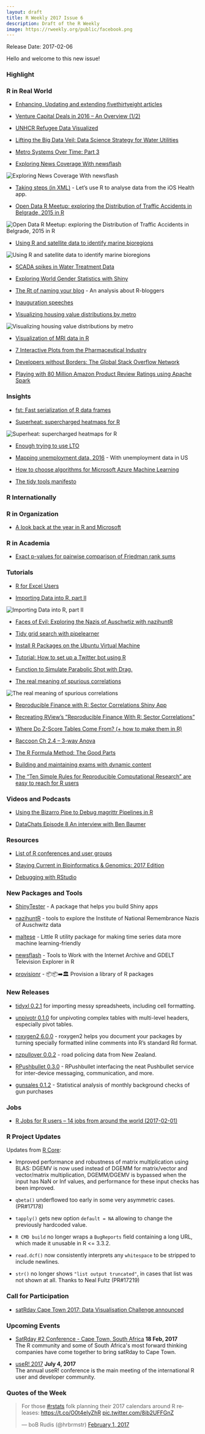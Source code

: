 ```yaml
---
layout: draft
title: R Weekly 2017 Issue 6
description: Draft of the R Weekly
image: https://rweekly.org/public/facebook.png
---
```


Release Date: 2017-02-06

Hello and welcome to this new issue!

### Highlight




### R in Real World

+ [Enhancing, Updating and extending fivethirtyeight articles](https://www.mytinyshinys.com/post/badDrivers_538/)

+ [Venture Capital Deals in 2016 – An Overview (1/2)](http://r-blog.salvaggio.net/?p=369)

+ [UNHCR Refugee Data Visualized](https://eugejjoh.wordpress.com/2017/02/02/unhcr-refugee-data-visualized/)

+ [Lifting the Big Data Veil: Data Science Strategy for Water Utilities](http://r.prevos.net/data-science-strategy-water-utilities/)

+ [Metro Systems Over Time: Part 3](https://datascienceplus.com/metro-systems-over-time-part-3/)

+ [Exploring News Coverage With newsflash](https://rud.is/b/2017/02/01/exploring-news-coverage-with-newsflash/)

![Exploring News Coverage With newsflash](https://rud.is/b/wp-content/uploads/2017/02/clinton_plot-1-1.png)

+ [Taking steps (in XML)](https://nsaunders.wordpress.com/2017/02/01/taking-steps-in-xml/) - Let’s use R to analyse data from the iOS Health app.

+ [Open Data R Meetup: exploring the Distribution of Traffic Accidents in Belgrade, 2015 in R](http://www.exactness.net/post/156624508760)

![Open Data R Meetup: exploring the Distribution of Traffic Accidents in Belgrade, 2015 in R](https://68.media.tumblr.com/6646c62fc2d438d016d7d479a216aa1c/tumblr_inline_okna73Sr5a1qa0hyw_500.png)

+ [Using R and satellite data to identify marine bioregions](http://www.milanor.net/blog/r-satellite-data-to-identify-marine-bioregions/)

![Using R and satellite data to identify marine bioregions](https://cdn.rawgit.com/rweekly/image/6ebb425b/2017-6/bioregions_figure-1180x664.jpeg)

+ [SCADA spikes in Water Treatment Data](http://r.prevos.net/scada-spikes/)

+ [Exploring World Gender Statistics with Shiny](https://shiring.github.io/shiny/2017/01/29/WGS)

+ [The Rt of naming your blog](http://masalmon.github.io/2017/01/29/rbloggersnames/) - An analysis about R-bloggers

+ [Inauguration speeches](https://randomjohn.github.io/tidy-text-inauguration-speeches/)

+ [Visualizing housing value distributions by metro](http://lenkiefer.com/2017/01/31/house-value-distribution)

![Visualizing housing value distributions by metro](https://cdn.rawgit.com/rweekly/image/6ebb425b/2017-6/house.jpg)

+ [Visualization of MRI data in R](http://www.alexejgossmann.com//MRI_viz/)

+ [7 Interactive Plots from the Pharmaceutical Industry](http://moderndata.plot.ly/pharmaceutical-survival-interactive/)

+ [Developers without Borders: The Global Stack Overflow Network](http://stackoverflow.blog/2017/01/Developers-without-Borders-The-Global-Stack-Overflow-Network/)

+ [Playing with 80 Million Amazon Product Review Ratings using Apache Spark](http://minimaxir.com/notebooks/amazon-spark/)

### Insights

+ [fst: Fast serialization of R data frames](http://blog.revolutionanalytics.com/2017/02/fst-fast-serialization-of-r-data-frames.html)

+ [Superheat: supercharged heatmaps for R](http://blog.revolutionanalytics.com/2017/02/superheat-supercharged-heatmaps-for-r.html)

![Superheat: supercharged heatmaps for R](https://revolution-computing.typepad.com/.a/6a010534b1db25970b01bb0974f5b8970d-800wi)

+ [Enough trying to use LTO](http://www.avrahamadler.com/2017/01/31/enough-trying-to-use-lto/)

+ [Mapping unemployment data, 2016](http://sharpsightlabs.com/blog/map-unemployment-nov-2016/) - With unemployment data in US

+ [How to choose algorithms for Microsoft Azure Machine Learning](https://docs.microsoft.com/en-us/azure/machine-learning/machine-learning-algorithm-choice)

+ [The tidy tools manifesto](https://cloud.r-project.org/web/packages/tidyverse/vignettes/manifesto.html)

### R Internationally



### R in Organization

+ [A look back at the year in R and Microsoft](http://blog.revolutionanalytics.com/2017/02/the-year-in-r.html)

### R in Academia

+ [Exact p-values for pairwise comparison of Friedman rank sums](http://www.rensenieuwenhuis.nl/exact-p-values-for-pairwise-comparison-of-friedman-rank-sums/)

### Tutorials

+ [R for Excel Users](https://gshotwell.github.io/Gordon_Shotwell/post/r_for_excel_users/)

+ [Importing Data into R, part II](https://thepracticalr.wordpress.com/2017/01/31/importing-data-into-r-part-ii/)

![Importing Data into R, part II](https://thepracticalr.files.wordpress.com/2017/01/new-import-screen.png)

+ [Faces of Evil: Exploring the Nazis of Auschwtiz with nazihuntR](http://asbcllc.com/r_packages/nazihuntR/faces_of_evil/index.html)

+ [Tidy grid search with pipelearner](https://drsimonj.svbtle.com/how-to-grid-search-with-pipelearner)

+ [Install R Packages on the Ubuntu Virtual Machine](http://freakonometrics.hypotheses.org/50127)

+ [Tutorial: How to set up a Twitter bot using R](https://blog.eoda.de/2017/02/02/tutorial-how-to-set-up-a-twitter-bot-using-r/)

+ [Function to Simulate Parabolic Shot with Drag.](https://datarvalue.blogspot.fr/2017/02/function-to-simulate-parabolic-shot.html)

+ [The real meaning of spurious correlations](https://nsaunders.wordpress.com/2017/02/03/the-real-meaning-of-spurious-correlations/)

![The real meaning of spurious correlations](https://nsaunders.files.wordpress.com/2017/02/spurious3.png)

+ [Reproducible Finance with R: Sector Correlations Shiny App](https://www.rstudio.com/rviews/2017/02/03/reproducible-finance-with-r-sector-correlations-shiny-app/)

+ [Recreating RView’s ”Reproducible Finance With R: Sector Correlations”](http://www.mattdancho.com/financial-analysis/2017/02/02/Recreating-RViews-Reproducible-Finance-Post.html)

+ [Where Do Z-Score Tables Come From? (+ how to make them in R)](https://qualityandinnovation.com/2017/02/02/where-do-z-score-tables-come-from-how-to-make-them-in-r/)

+ [Raccoon Ch 2.4 – 3-way Anova](http://www.quantide.com/raccoon-ch-2-4-3-way-anova/)

+ [The R Formula Method: The Good Parts](https://www.rstudio.com/rviews/2017/02/01/the-r-formula-method-the-good-parts/)

+ [Building and maintaining exams with dynamic content](http://msperlin.github.io/2017-01-30-Exams-with-dynamic-content/)

+ [The “Ten Simple Rules for Reproducible Computational Research” are easy to reach for R users](http://blog.jom.link/ten_rules_reproductible_research.html)

### Videos and Podcasts

+ [Using the Bizarro Pipe to Debug magrittr Pipelines in R](http://www.win-vector.com/blog/2017/01/using-the-bizarro-pipe-to-debug-magrittr-pipelines-in-r/)

+ [DataChats Episode 8 An interview with Ben Baumer](https://www.youtube.com/watch?v=BORK5okMmTg)

### Resources

+ [List of R conferences and user groups](https://jumpingrivers.github.io/meetingsR/)

+ [Staying Current in Bioinformatics & Genomics: 2017 Edition](http://www.gettinggeneticsdone.com/2017/02/staying-current-in-bioinformatics-genomics-2017.html)

+ [Debugging with RStudio](https://support.rstudio.com/hc/en-us/articles/205612627-Debugging-with-RStudio)

### New Packages and Tools

+ [ShinyTester](http://amitkohli.com/announcing-shinytester-a-package-that-helps-you-build-shiny-apps/) - A package that helps you build Shiny apps

+ [nazihuntR](https://github.com/abresler/nazihuntR) - tools to explore the Institute of National Remembrance Nazis of Auschwitz data

+ [maltese](https://github.com/bearloga/maltese) -  Little R utility package for making time series data more machine learning-friendly

+ [newsflash](https://github.com/hrbrmstr/newsflash) - 
Tools to Work with the Internet Archive and GDELT Television Explorer in R

+ [provisionr](https://github.com/richfitz/provisionr) - 📦📦➡️🏛 Provision a library of R packages

### New Releases

+ [tidyxl 0.2.1](https://nacnudus.github.io/tidyxl/) for importing messy spreadsheets, including cell formatting.

+ [unpivotr 0.1.0](https://nacnudus.github.io/unpivotr/) for unpivoting complex tables with multi-level headers, especially pivot tables.

+ [roxygen2 6.0.0](https://blog.rstudio.org/2017/02/01/roxygen2-6-0-0/) - roxygen2 helps you document your packages by turning specially formatted inline comments into R’s standard Rd format.

+ [nzpullover 0.0.2](https://nacnudus.github.io/nzpullover/) - road policing data from New Zealand.

+ [RPushbullet 0.3.0](http://dirk.eddelbuettel.com/blog/2017/02/03#rpushbullet_0.3.0) - RPushbullet interfacing the neat Pushbullet service for inter-device messaging, communication, and more.

+ [gunsales 0.1.2](http://dirk.eddelbuettel.com/blog/2017/01/30#gunsales_0.1.2) - Statistical analysis of monthly background checks of gun purchases


### Jobs

+ [R Jobs for R users – 14 jobs from around the world (2017-02-01)](https://www.r-bloggers.com/r-jobs-for-r-users-14-jobs-from-around-the-world-2017-02-01/)


### R Project Updates

Updates from [R Core](http://developer.r-project.org/blosxom.cgi/R-devel/NEWS):

+  Improved performance and robustness of matrix multiplication using BLAS: DGEMV is now used instead of DGEMM for matrix/vector and vector/matrix multiplication, DGEMM/DGEMV is bypassed when the input has NaN or Inf values, and performance for these input checks has been improved. 

+ `qbeta()` underflowed too early in some very asymmetric cases. (PR#17178)

+ `tapply()` gets new option `default = NA` allowing to change the previously hardcoded value.

+ `R CMD build` no longer wraps a `BugReports` field containing a long URL, which made it unusable in R <= 3.3.2.

+ `read.dcf()` now consistently interprets any `whitespace` to be stripped to include newlines.

+ `str()` no longer shows `"list output truncated"`, in cases that list was not shown at all. Thanks to Neal Fultz (PR#17219)


### Call for Participation

+ [satRday Cape Town 2017: Data Visualisation Challenge announced](http://capetown2017.satrdays.org/#visualisation)

### Upcoming Events

+ [SatRday #2 Conference - Cape Town, South Africa](http://capetown2017.satrdays.org/) **18 Feb, 2017** <br />
The R community and some of South Africa's most forward thinking companies have come together to bring satRday to Cape Town.

+ [useR! 2017](http://user2017.brussels/) **July 4, 2017** <br />
The annual useR! conference is the main meeting of the international R user and developer community.

### Quotes of the Week

<blockquote class="twitter-tweet" data-lang="en"><p lang="en" dir="ltr">For those <a href="https://twitter.com/hashtag/rstats?src=hash">#rstats</a> folk planning their 2017 calendars around R releases: <a href="https://t.co/O0t4eIyZhR">https://t.co/O0t4eIyZhR</a> <a href="https://t.co/8ib2UFFGnZ">pic.twitter.com/8ib2UFFGnZ</a></p>&mdash; boB Rudis (@hrbrmstr) <a href="https://twitter.com/hrbrmstr/status/826825104667660289">February 1, 2017</a></blockquote>

